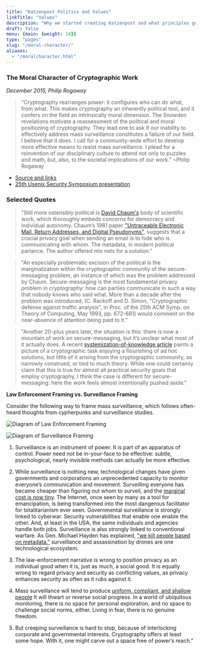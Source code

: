 ```yaml
---
title: "Katzenpost Politics and Values"
linkTitle: "Values"
description: "Why we started creating Katzenpost and what principles guide us."
draft: false
menu: {main: {weight: 10}}
type: "pages"
slug: "/moral-character/"
aliases:
  - "/moralcharacter.html"
---
```



### The Moral Character of Cryptographic Work

*December 2015, Philip Rogaway*

> "Cryptography rearranges power: it configures who can do what, from what. This makes cryptography an inherently political tool, and it confers on the field an
> intrinsically moral dimension. The Snowden revelations motivate a reassessment of the political and moral positioning of cryptography. They lead one to ask if our inability to
> effectively address mass surveillance constitutes a failure of our field. I believe that it does. I call for a community-wide effort to develop more effective means to resist
> mass surveillance. I plead for a reinvention of our disciplinary culture to attend not only to puzzles and math, but, also, to the societal implications of our work." ~Philip Rogaway

- [Source and links](http://web.cs.ucdavis.edu/~rogaway/papers/moral.html)
- [25th Usenix Security Symposium presentation](https://www.usenix.org/conference/usenixsecurity16/technical-sessions/presentation/rogaway)


### Selected Quotes

> "Still more ostensibly political is [David Chaum's](https://en.wikipedia.org/wiki/David_Chaum)
> body of scientific work, which thoroughly embeds concerns for democracy and individual autonomy.
> Chaum’s 1981 paper ["Untraceable Electronic Mail, Return Addresses, and Digital Pseudonyms"](https://bib.mixnetworks.org/#chaum-mix),
> suggests that a crucial privacy goal when
> sending an email is to hide who is communicating with whom. The metadata, in
> modern political parlance. The author offered mix nets for a solution."

> "An especially problematic excision of the political is the marginalization
> within the cryptographic community of the secure-messaging problem, an
> instance of which was the problem addressed by Chaum. Secure-messaging
> is the most fundamental privacy problem in cryptography: how can parties
> communicate in such a way that nobody knows who said what. More than a
> decade after the problem was introduced, (C. Rackoff and D. Simon, "Cryptographic defense against traffic analysis", in Proc. of the 25th ACM Symp. on Theory of Computing, May 1993, pp. 672-681)
> would comment on the near-absence of attention being paid to it."

> "Another 20-plus years later, the situation is this: there is now a mountain of work on secure-messaging, but
> it’s unclear what most of it actually does. A recent [systemization-of-knowledge article](https://ieeexplore.ieee.org/document/7163029)
> paints a picture of a cryptographic task enjoying a flourishing of ad hoc
> solutions, but little of it arising from the cryptographic community, as narrowly
> construed, or tied to much theory. While one could certainly claim that this is
> true for almost all practical security goals that employ cryptography, I think the
> case is different for secure-messaging: here the work feels almost intentionally
> pushed aside."

**Law Enforcement Framing vs. Surveillance Framing**

Consider the following way to frame mass surveillance, which follows
often-heard thoughts from cypherpunks and surveillance studies.

![Diagram of Law Enforcement Framing](/images/moralcharacter/law-enforcement-framing.jpg)

![Diagram of Surveillance Framing](/images/moralcharacter/surveillance-framing.jpg)

1. Surveillance is an instrument of power. It is part of an apparatus of
control. Power need not be in-your-face to be effective: subtle, psychological,
nearly invisible methods can actually be more effective.

2. While surveillance is nothing new, technological changes have given
governments and corporations an unprecedented capacity to monitor everyone’s
communication and movement. Surveilling everyone has became cheaper than
figuring out whom to surveil, and the
[marginal cost is now tiny](https://www.yalelawjournal.org/forum/tiny-constables-and-the-cost-of-surveillance-making-cents-out-of-united-states-v-jones).
The Internet, once seen by many as a tool for emancipation, is being
transformed into the most dangerous facilitator for totalitarianism ever
seen. Governmental surveillance is strongly linked to cyberwar. Security
vulnerabilities that enable one enable the other. And, at least in the USA,
the same individuals and agencies handle both jobs. Surveillance is also
strongly linked to conventional warfare. As Gen. Michael Hayden has
explained, ["we kill people based on metadata."](https://www.youtube.com/watch?v=kV2HDM86XgI)
surveillance and assassination by drones are one technological ecosystem.

4. The law-enforcement narrative is wrong to position privacy as an individual
good when it is, just as much, a social good. It is equally wrong to regard
privacy and security as conflicting values, as privacy enhances security as
often as it rubs against it.

5. Mass surveillance will tend to produce [uniform, compliant, and shallow
people](https://en.wikipedia.org/wiki/The_Human_Condition_(book)) It will
thwart or reverse social progress. In a world of ubiquitous monitoring, there
is no space for personal exploration, and no space to challenge social norms,
either. Living in fear, there is no genuine freedom.

6. But creeping surveillance is hard to stop, because of interlocking corporate
and governmental interests. Cryptography offers at least some hope. With
it, one might carve out a space free of power’s reach."
